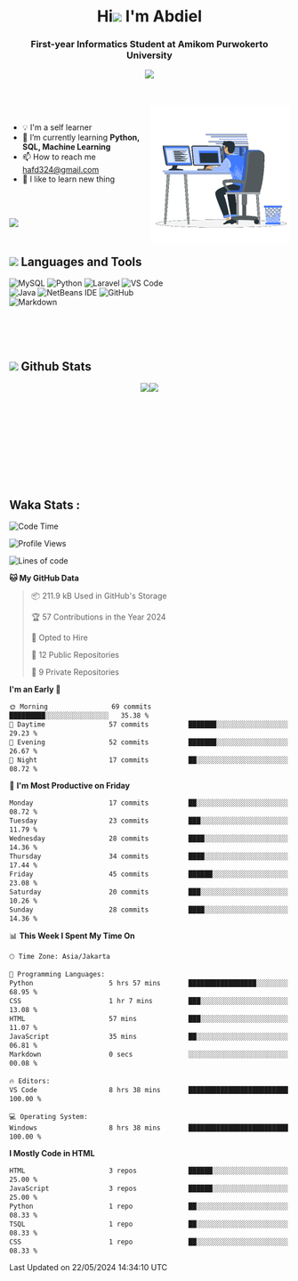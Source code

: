 
<h1 align="center"><b>Hi<img src="https://media.giphy.com/media/hvRJCLFzcasrR4ia7z/giphy.gif" width="35"> I'm Abdiel </b></h1>

<h3 align="center"> First-year Informatics Student at Amikom Purwokerto University </h3>

<div align='center'>
	
![](https://komarev.com/ghpvc/?username=dlzcods&style=for-the-badge)
	
</div>
<br>

<picture> <img align="right" src="https://github.com/0xAbdulKhalid/0xAbdulKhalid/raw/main/assets/mdImages/Right_Side.gif" width = 250px></picture>

<br>

- 💡 I'm a self learner
- 🌱 I’m currently learning **Python, SQL, Machine Learning**
- 📫 How to reach me [hafd324@gmail.com](mailto:hafd324d@gmail.com)
- 📃 I like to learn new thing

<br><br>

<img src="https://user-images.githubusercontent.com/73097560/115834477-dbab4500-a447-11eb-908a-139a6edaec5c.gif"><br><br>

## <img src="https://media2.giphy.com/media/QssGEmpkyEOhBCb7e1/giphy.gif?cid=ecf05e47a0n3gi1bfqntqmob8g9aid1oyj2wr3ds3mg700bl&rid=giphy.gif" width ="25"><b> Languages and Tools</b>

![MySQL](https://img.shields.io/badge/MySQL-FFFFFF?style=for-the-badge&logo=mysql&logoColor=blue)
![Python](https://img.shields.io/badge/Python%20-FFFFFF.svg?style=for-the-badge&logo=python&logoColor=blue)
![Laravel](https://img.shields.io/badge/laravel-FFFFFF.svg?style=for-the-badge&logo=laravel&logoColor=blue)
![VS Code](https://img.shields.io/badge/VS%20Code-FFFFFF.svg?style=for-the-badge&logo=visual-studio-code&logoColor=blue)
<br>
![Java](https://img.shields.io/badge/Java-FFFFFF?style=for-the-badge&logo=openjdk&logoColor=blue)
![NetBeans IDE](https://img.shields.io/badge/NetBeans%20IDE-FFFFFF.svg?style=for-the-badge&logo=apache-netbeans-ide&logoColor=blue)
![GitHub](https://img.shields.io/badge/github-FFFFFF.svg?style=for-the-badge&logo=github&logoColor=blue)
<br>
![Markdown](https://img.shields.io/badge/markdown-FFFFFF.svg?style=for-the-badge&logo=markdown&logoColor=blue)

<br>
<br>
<br>


## <img src="https://media.giphy.com/media/iY8CRBdQXODJSCERIr/giphy.gif" width="35"><b> Github Stats </b>

<div  style="display: flex; flex-wrap: wrap; justify-content: center;">
   <img height="160em" src="https://github-readme-stats.vercel.app/api?username=dlzcods&show_icons=true&theme=default" />
   <img height="160em" src="https://github-readme-stats.vercel.app/api/top-langs/?username=dlzcods&layout=compact" />
</div>



<br>

## Waka Stats :

<!--START_SECTION:waka-->
![Code Time](http://img.shields.io/badge/Code%20Time-136%20hrs%2048%20mins-blue)

![Profile Views](http://img.shields.io/badge/Profile%20Views-5-blue)

![Lines of code](https://img.shields.io/badge/From%20Hello%20World%20I%27ve%20Written-736.3%20thousand%20lines%20of%20code-blue)

**🐱 My GitHub Data** 

> 📦 211.9 kB Used in GitHub's Storage 
 > 
> 🏆 57 Contributions in the Year 2024
 > 
> 💼 Opted to Hire
 > 
> 📜 12 Public Repositories 
 > 
> 🔑 9 Private Repositories 
 > 
**I'm an Early 🐤** 

```text
🌞 Morning                69 commits          █████████░░░░░░░░░░░░░░░░   35.38 % 
🌆 Daytime                57 commits          ███████░░░░░░░░░░░░░░░░░░   29.23 % 
🌃 Evening                52 commits          ███████░░░░░░░░░░░░░░░░░░   26.67 % 
🌙 Night                  17 commits          ██░░░░░░░░░░░░░░░░░░░░░░░   08.72 % 
```
📅 **I'm Most Productive on Friday** 

```text
Monday                   17 commits          ██░░░░░░░░░░░░░░░░░░░░░░░   08.72 % 
Tuesday                  23 commits          ███░░░░░░░░░░░░░░░░░░░░░░   11.79 % 
Wednesday                28 commits          ████░░░░░░░░░░░░░░░░░░░░░   14.36 % 
Thursday                 34 commits          ████░░░░░░░░░░░░░░░░░░░░░   17.44 % 
Friday                   45 commits          ██████░░░░░░░░░░░░░░░░░░░   23.08 % 
Saturday                 20 commits          ███░░░░░░░░░░░░░░░░░░░░░░   10.26 % 
Sunday                   28 commits          ████░░░░░░░░░░░░░░░░░░░░░   14.36 % 
```


📊 **This Week I Spent My Time On** 

```text
🕑︎ Time Zone: Asia/Jakarta

💬 Programming Languages: 
Python                   5 hrs 57 mins       █████████████████░░░░░░░░   68.95 % 
CSS                      1 hr 7 mins         ███░░░░░░░░░░░░░░░░░░░░░░   13.08 % 
HTML                     57 mins             ███░░░░░░░░░░░░░░░░░░░░░░   11.07 % 
JavaScript               35 mins             ██░░░░░░░░░░░░░░░░░░░░░░░   06.81 % 
Markdown                 0 secs              ░░░░░░░░░░░░░░░░░░░░░░░░░   00.08 % 

🔥 Editors: 
VS Code                  8 hrs 38 mins       █████████████████████████   100.00 % 

💻 Operating System: 
Windows                  8 hrs 38 mins       █████████████████████████   100.00 % 
```

**I Mostly Code in HTML** 

```text
HTML                     3 repos             ██████░░░░░░░░░░░░░░░░░░░   25.00 % 
JavaScript               3 repos             ██████░░░░░░░░░░░░░░░░░░░   25.00 % 
Python                   1 repo              ██░░░░░░░░░░░░░░░░░░░░░░░   08.33 % 
TSQL                     1 repo              ██░░░░░░░░░░░░░░░░░░░░░░░   08.33 % 
CSS                      1 repo              ██░░░░░░░░░░░░░░░░░░░░░░░   08.33 % 
```




 Last Updated on 22/05/2024 14:34:10 UTC
<!--END_SECTION:waka-->

<br>
<br>
